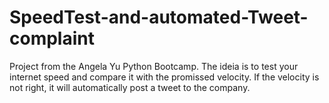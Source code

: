 # SpeedTest-and-automated-Tweet-complaint
Project from the Angela Yu Python Bootcamp. 
The ideia is to test your internet speed and compare it with the promissed velocity. 
If the velocity is not right, it will automatically post a tweet to the company. 
